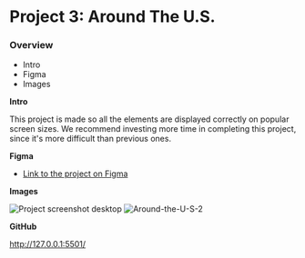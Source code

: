 # Project 3: Around The U.S.

### Overview  

* Intro  
* Figma  
* Images  
  
**Intro**
  
This project is made so all the elements are displayed correctly on popular screen sizes. We recommend investing more time in completing this project, since it's more difficult than previous ones.  
  
**Figma**  
  
* [Link to the project on Figma](https://www.figma.com/file/ii4xxsJ0ghevUOcssTlHZv/Sprint-3%3A-Around-the-US?node-id=0%3A1)  
  
**Images** 

![Project screenshot desktop](https://github.com/MWilliams-26/se_project_aroundtheus/assets/129562325/60066c28-8f14-45b0-9d6d-e00c574b19f8)
![Around-the-U-S-2](https://github.com/MWilliams-26/se_project_aroundtheus/assets/129562325/b65e63f0-0463-4513-845e-ac7c65b43e92)

**GitHub**

http://127.0.0.1:5501/
